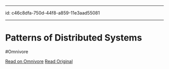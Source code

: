 
---
id: c46c8dfa-750d-44f8-a859-11e3aad55081

---

# Patterns of Distributed Systems
#Omnivore

[Read on Omnivore](https://omnivore.app/me/patterns-of-distributed-systems-18719fee131)
[Read Original](https://martinfowler.com/articles/patterns-of-distributed-systems)

